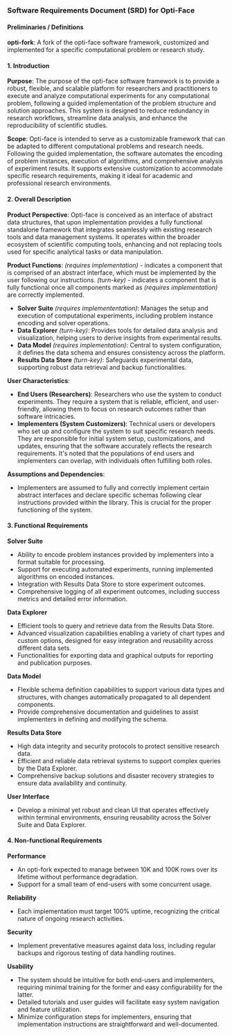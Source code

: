 ### Software Requirements Document (SRD) for Opti-Face

#### Preliminaries / Definitions
**opti-fork**: A fork of the opti-face software framework, customized and implemented for a specific computational problem or research study.

#### 1. Introduction

**Purpose**:
The purpose of the opti-face software framework is to provide a robust, flexible, and scalable platform for researchers and practitioners to execute and analyze computational experiments for any computational problem, following a guided implementation of the problem structure and solution approaches. This system is designed to reduce redundancy in research workflows, streamline data analysis, and enhance the reproducibility of scientific studies.

**Scope**:
Opti-face is intended to serve as a customizable framework that can be adapted to different computational problems and research needs. Following the guided implementation, the software automates the encoding of problem instances, execution of algorithms, and comprehensive analysis of experiment results. It supports extensive customization to accommodate specific research requirements, making it ideal for academic and professional research environments.

#### 2. Overall Description

**Product Perspective**:
Opti-face is conceived as an interface of abstract data structures, that upon implementation provides a fully functional standalone framework that integrates seamlessly with existing research tools and data management systems. It operates within the broader ecosystem of scientific computing tools, enhancing and not replacing tools used for specific analytical tasks or data manipulation.

**Product Functions**:
*(requires implementation)* - indicates a component that is comprised of an abstract interface, which must be implemented by the user following our instructions.
*(turn-key)* - indicates a component that is fully functional once all components marked as *(requires implementation)* are correctly implemented.
- **Solver Suite** *(requires implemententation)*: Manages the setup and execution of computational experiments, including problem instance encoding and solver operations.
- **Data Explorer** *(turn-key)*: Provides tools for detailed data analysis and visualization, helping users to derive insights from experimental results.
- **Data Model** *(requires implementation)*: Central to system configuration, it defines the data schema and ensures consistency across the platform.
- **Results Data Store** *(turn-key)*: Safeguards experimental data, supporting robust data retrieval and backup functionalities.

**User Characteristics**:
- **End Users (Researchers)**: Researchers who use the system to conduct experiments. They require a system that is reliable, efficient, and user-friendly, allowing them to focus on research outcomes rather than software intricacies.
- **Implementers (System Customizers)**: Technical users or developers who set up and configure the system to suit specific research needs. They are responsible for initial system setup, customizations, and updates, ensuring that the software accurately reflects the research requirements. It's noted that the populations of end users and implementers can overlap, with individuals often fulfilling both roles.

**Assumptions and Dependencies**:
- Implementers are assumed to fully and correctly implement certain abstract interfaces and declare specific schemas following clear instructions provided within the library. This is crucial for the proper functioning of the system.

#### 3. Functional Requirements

**Solver Suite**
- Ability to encode problem instances provided by implementers into a format suitable for processing.
- Support for executing automated experiments, running implemented algorithms on encoded instances.
- Integration with Results Data Store to store experiment outcomes.
- Comprehensive logging of all experiment outcomes, including success metrics and detailed error information.

**Data Explorer**
- Efficient tools to query and retrieve data from the Results Data Store.
- Advanced visualization capabilities enabling a variety of chart types and custom options, designed for easy integration and reusability across different data sets.
- Functionalities for exporting data and graphical outputs for reporting and publication purposes.

**Data Model**
- Flexible schema definition capabilities to support various data types and structures, with changes automatically propagated to all dependent components.
- Provide comprehensive documentation and guidelines to assist implementers in defining and modifying the schema.

**Results Data Store**
- High data integrity and security protocols to protect sensitive research data.
- Efficient and reliable data retrieval systems to support complex queries by the Data Explorer.
- Comprehensive backup solutions and disaster recovery strategies to ensure data availability and continuity.

**User Interface**
- Develop a minimal yet robust and clean UI that operates effectively within terminal environments, ensuring reusability across the Solver Suite and Data Explorer.

#### 4. Non-functional Requirements

**Performance**
- An opti-fork expected to manage between 10K and 100K rows over its lifetime without performance degradation.
- Support for a small team of end-users with some concurrent usage.

**Reliability**
- Each implementation must target 100% uptime, recognizing the critical nature of ongoing research activities.

**Security**
- Implement preventative measures against data loss, including regular backups and rigorous testing of data handling routines.

**Usability**
- The system should be intuitive for both end-users and implementers, requiring minimal training for the former and easy configurability for the latter.
- Detailed tutorials and user guides will facilitate easy system navigation and feature utilization.
- Minimize configuration steps for implementers, ensuring that implementation instructions are straightforward and well-documented.
